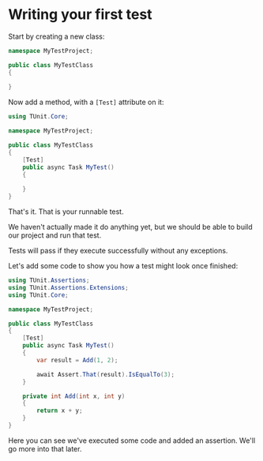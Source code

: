 # Writing your first test

Start by creating a new class:

```csharp
namespace MyTestProject;

public class MyTestClass
{
    
}
```

Now add a method, with a `[Test]` attribute on it:

```csharp
using TUnit.Core;

namespace MyTestProject;

public class MyTestClass
{
    [Test]
    public async Task MyTest()
    {
        
    }
}
```

That's it. That is your runnable test.

We haven't actually made it do anything yet, but we should be able to build our project and run that test.

Tests will pass if they execute successfully without any exceptions.

Let's add some code to show you how a test might look once finished:

```csharp
using TUnit.Assertions;
using TUnit.Assertions.Extensions;
using TUnit.Core;

namespace MyTestProject;

public class MyTestClass
{
    [Test]
    public async Task MyTest()
    {
        var result = Add(1, 2);

        await Assert.That(result).IsEqualTo(3);
    }

    private int Add(int x, int y)
    {
        return x + y;
    }
}
```

Here you can see we've executed some code and added an assertion. We'll go more into that later. 
